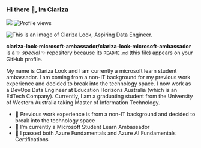 ### Hi there 👋, Im Clariza


![](https://img.shields.io/github/followers/clariza-look-microsoft-ambassador?label=Followers&style=flat-square)
![Profile views](https://gpvc.arturio.dev/clariza-look-microsoft-ambassador)
 
<img src="https://raw.githubusercontent.com/clariza-look-microsoft-ambassador/clariza-look-microsoft-ambassador/main/header.png" alt="This is an image of Clariza Look, Aspiring Data Engineer.">

**clariza-look-microsoft-ambassador/clariza-look-microsoft-ambassador** is a ✨ _special_ ✨ repository because its `README.md` (this file) appears on your GitHub profile.

My name is Clariza Look and I am currently a microsoft learn student ambassador. I am coming from a non-IT background for my previous work experience and decided to break into the technology space. I now work as a DevOps Data Engineer at Education Horizons Australia (which is an EdTech Company). Currently, I am a graduating student from the University of Western Australia taking Master of Information Technology.

- 🔭 Previous work experience is from a non-IT background and decided to break into the technology space
- 🌱 I’m currently a Microsoft Student Learn Ambassador  
- 👯 I passed both Azure Fundamentals and Azure AI Fundamentals Certifications  



